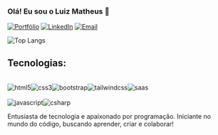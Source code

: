 ### Olá! Eu sou o Luiz Matheus 👋

[![Portfólio](https://img.shields.io/website?label=LuizMatheusDaSilva.com&style=for-the-badge&url=https://sujeitoprogramador.com)](link)
[![LinkedIn](https://img.shields.io/badge/LinkedIn-0077B5?style=for-the-badge&logo=linkedin&logoColor=white
)](https://www.linkedin.com/in/luiz-matheus/) 
[![Email](https://img.shields.io/badge/Gmail-D14836?style=for-the-badge&logo=gmail&logoColor=white
)](mailto:luizmatheus.profissional@gmail.com") 

![Top Langs](https://github-readme-stats.vercel.app/api/top-langs/?username=luiz-matheus-da-silva&layout=compact)

## Tecnologias:
<div style="display: inline_block">
<br/>
<img align="center" alt="html5" src="https://img.shields.io/badge/HTML5-E34F26?style=for-the-badge&logo=html5&logoColor=white"><img align="center" alt="css3" src="https://img.shields.io/badge/CSS3-1572B6?style=for-the-badge&logo=css3&logoColor=white"><img align="center" alt="bootstrap" src="https://img.shields.io/badge/Bootstrap-563D7C?style=for-the-badge&logo=bootstrap&logoColor=white"><img align="center" alt="tailwindcss" src="https://img.shields.io/badge/Tailwind_CSS-38B2AC?style=for-the-badge&logo=tailwind-css&logoColor=white"><img align="center" alt="saas" src="https://img.shields.io/badge/Sass-CC6699?style=for-the-badge&logo=sass&logoColor=white">
</div>
<br/>
<img align="center" alt="javascript" src="https://img.shields.io/badge/JavaScript-F7DF1E?style=for-the-badge&logo=javascript&logoColor=black"><img align="center" alt="csharp" src="https://img.shields.io/badge/C%23-239120?style=for-the-badge&logo=c-sharp&logoColor=white">
</div><br/>

Entusiasta de tecnologia e apaixonado por programação. Iniciante no mundo do código, buscando aprender, criar e colaborar!
